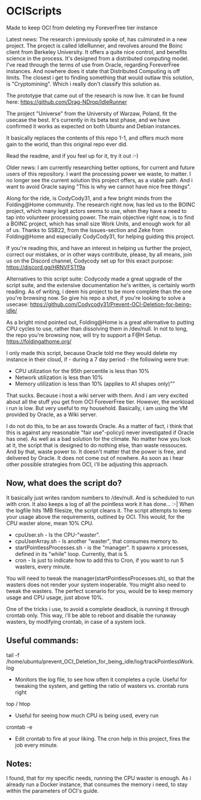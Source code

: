 # OCIScripts
Made to keep OCI from deleting my ForeverFree tier instance

Latest news:
The research i previously spoke of, has culminated in a new project.
The project is called IdleRunner, and revolves around the Boinc client from Berkeley University. It offers a quite nice control, and benefits science in the process. It's designed from a distributed computing model.
I've read through the terms of use from Oracle, regarding ForeverFree instances. And nowhere does it state that Distributed Computing is off limits. The closest i get to finding something that would outlaw this solution, is "Cryptomining".
Which i really don't classify this solution as.

The prototype that came out of the research is now live.
It can be found here: https://github.com/Drag-NDrop/IdleRunner

The project "Universe" from the University of Warzaw, Poland, fit the usecase the best.
It's currently in its beta test phase, and we have confirmed it works as expected on both Ubuntu and Debian instances.

It basically replaces the contents of this repo 1-1, and offers much more gain to the world, than this original repo ever did.

Read the readme, and if you feel up for it, try it out :-)


Older news:
I am currently researching better options, for current and future users of this repository. I want the processing power we waste, to matter. I no longer see the current solution this project offers, as a viable path. 
And i want to avoid Oracle saying "This is why we cannot have nice free things".

Along for the ride, is CodyCody31, and a few bright minds from the Folding@Home community.
The research right now, has led us to the BOINC project, which many legit actors seems to use, when they have a need to tap into volunteer processing power. The main objective right now, is to find a BOINC project, which has small size Work Units, and enough work for all of us.
Thanks to SSB22, from the Issues-section and Zeke from Folding@Home and especially CodyCody31, for helping guiding this project.

If you're reading this, and have an interest in helping us further the project, correct our mistakes, or in other ways contribute, please, by all means, join us on the Discord channel, Codycody set up for this exact purpose: https://discord.gg/HRNVF5Tf9a

Alternatives to this script suite:
Codycody made a great upgrade of the script suite, and the extensive documentation he's written, is certainly worth reading.
As of writing, i deem his project to be more complete than the one you're browsing now. So give his repo a shot, if you're looking to solve a usecase:
https://github.com/Codycody31/Prevent-OCI-Deletion-for-being-idle/


As a bright mind pointed out, Folding@Home is a great alternative to putting CPU cycles to use, rather than dissolving them in /dev/null.
In not to long, the repo you're browsing now, will try to support a F@H Setup.
https://foldingathome.org/

I only made this script, because Oracle told me they would delete my instance in their cloud, if - during a 7 day period - the following were true:
* CPU utilization for the 95th percentile is less than 10%
* Network utilization is less than 10%
* Memory utilization is less than 10% (applies to A1 shapes only)”"

That sucks. Because i host a wiki server with them. And i am very excited about all the stuff you get from OCI ForeverFree tier.
However, the workload i run is low. But very useful to my household. Basically, i am using the VM provided by Oracle, as a Wiki server.

I do not do this, to be an ass towards Oracle. As a matter of fact, i think that this is against any reasonable "fair use"-policy(i never investigated if Oracle has one).
As well as a bad solution for the climate. No matter how you look at it, the script that is designed to do nothing else, than waste ressouces. And by that, waste power to. It doesn't matter that the power is free, and delivered by Oracle. It does not come out of nowhere.
As soon as i hear other possible strategies from OCI, i'll be adjusting this approach.

## Now, what does the script do?

It basically just writes random numbers to /dev/null. And is scheduled to run with cron.
It also keeps a log of all the pointless work it has done... :-|
When the logfile hits 1MB filesize, the script cleans it.
The script attempts to keep your usage above the requirements, outlined by OCI. This would, for the CPU waster alone, mean 10% CPU.

* cpuUser.sh - Is the CPU-"waster".
* cpuUserArray.sh - Is another "waster", that consumes memory to.
* startPointlessProcesses.sh - is the "manager". It spawns x processes, defined in its "while" loop. Currently, that is 5.
* cron - Is just to indicate how to add this to Cron, if you want to run 5 wasters, every minute.

You will need to tweak the manager(startPointlessProcesses.sh), so that the wasters does not render your system inoperable.
You might also need to tweak the wasters. The perfect scenario for you, would be to keep memory usage and CPU usage, just above 10%.

One of the tricks i use, to avoid a complete deadlock, is running it through crontab only. This way, i'll be able to reboot and disable the runaway wasters, by modifying crontab, in case of a system lock.


## Useful commands:

tail -f /home/ubuntu/prevent_OCI_Deletion_for_being_idle/log/trackPointlessWork.log
 - Monitors the log file, to see how often it completes a cycle. Useful for tweaking the system, and getting the ratio of wasters vs. crontab runs right

 top / htop
  - Useful for seeing how much CPU is being used, every run

crontab -e
 - Edit crontab to fire at your liking. The cron help in this project, fires the job every minute.


## Notes:
I found, that for my specific needs, running the CPU waster is enough. As i already run a Docker instance, that consumes the memory i need, to stay within the parameters of OCI's guide.
